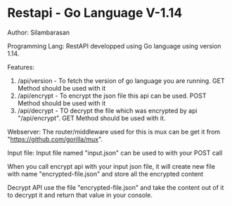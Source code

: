 # Restapi - Go Language V-1.14
Author: Silambarasan

Programming Lang: RestAPI developped using Go language using version 1.14.

Features:

1. /api/version - To fetch the version of go language you are running. GET Method should be used with it
2. /api/encrypt - To encrypt the json file this api can be used. POST Method should be used with it
3. /api/decrypt - TO decrypt the file which was encrypted by api "/api/encrypt". GET Method should be used with it.

Webserver: The router/middleware used for this is mux can be get it from "https://github.com/gorilla/mux".

Input file: Input file named "input.json" can be used to with your POST call

When you call encrypt api with your input json file, it will create new file with name "encrypted-file.json" and store all the encrypted content

Decrypt API use the file "encrypted-file.json" and take the content out of it to decrypt it and return that value in your console.
